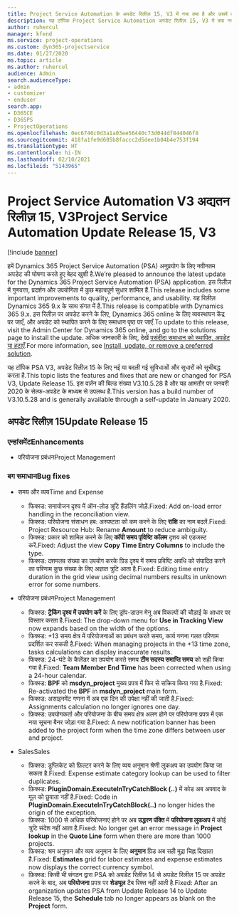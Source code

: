 ```yaml
---
title: Project Service Automation के अपडेट रिलीज़ 15, V3 में नया क्या है और उसमें क्या परिवर्तन हुआ है
description: यह टॉपिक Project Service Automation अपडेट रिलीज़ 15, V3 में क्या नया है, इसके बारे में जानकारी प्रदान करता है.
author: ruhercul
manager: kfend
ms.service: project-operations
ms.custom: dyn365-projectservice
ms.date: 01/27/2020
ms.topic: article
ms.author: ruhercul
audience: Admin
search.audienceType:
- admin
- customizer
- enduser
search.app:
- D365CE
- D365PS
- ProjectOperations
ms.openlocfilehash: 0ec6746c0d3a1a03ee56440c73d044df844046f8
ms.sourcegitcommit: 418fa1fe9d605b8faccc2d5dee1b04b4e753f194
ms.translationtype: HT
ms.contentlocale: hi-IN
ms.lasthandoff: 02/10/2021
ms.locfileid: "5143965"
---
```

# <a name="project-service-automation-update-release-15-v3"></a><span data-ttu-id="d706e-103">Project Service Automation V3 अद्यतन रिलीज़ 15, V3</span><span class="sxs-lookup"><span data-stu-id="d706e-103">Project Service Automation Update Release 15, V3</span></span>

[!include [banner](../includes/psa-now-project-operations.md)]

<span data-ttu-id="d706e-104">हमें Dynamics 365 Project Service Automation (PSA) अनुप्रयोग के लिए नवीनतम अपडेट की घोषणा करते हुए बेहद खुशी है.</span><span class="sxs-lookup"><span data-stu-id="d706e-104">We’re pleased to announce the latest update for the Dynamics 365 Project Service Automation (PSA) application.</span></span> <span data-ttu-id="d706e-105">इस रिलीज़ में गुणवत्ता, प्रदर्शन और उपयोगिता में कुछ महत्वपूर्ण सुधार शामिल हैं.</span><span class="sxs-lookup"><span data-stu-id="d706e-105">This release includes some important improvements to quality, performance, and usability.</span></span> <span data-ttu-id="d706e-106">यह रिलीज़ Dynamics 365 9.x के साथ संगत में है.</span><span class="sxs-lookup"><span data-stu-id="d706e-106">This release is compatible with Dynamics 365 9.x.</span></span> <span data-ttu-id="d706e-107">इस रिलीज़ पर अपडेट करने के लिए, Dynamics 365 online के लिए व्यवस्थापन केंद्र पर जाएँ, और अपडेट को स्थापित करने के लिए समाधान पृष्ठ पर जाएँ.</span><span class="sxs-lookup"><span data-stu-id="d706e-107">To update to this release, visit the Admin Center for Dynamics 365 online, and go to the solutions page to install the update.</span></span> <span data-ttu-id="d706e-108">अधिक जानकारी के लिए, देखें [पसंदीदा समाधान को स्थापित, अपडेट या हटाएँ](https://docs.microsoft.com/power-platform/admin/install-remove-preferred-solution).</span><span class="sxs-lookup"><span data-stu-id="d706e-108">For more information, see [Install, update, or remove a preferred solution](https://docs.microsoft.com/power-platform/admin/install-remove-preferred-solution).</span></span>

<span data-ttu-id="d706e-109">यह टॉपिक PSA V3, अपडेट रिलीज़ 15 के लिए नई या बदली गई सुविधाओं और सुधारों को सूचीबद्ध करता है.</span><span class="sxs-lookup"><span data-stu-id="d706e-109">This topic lists the features and fixes that are new or changed for PSA V3, Update Release 15.</span></span> <span data-ttu-id="d706e-110">इस वर्ज़न की बिल्ड संख्या V3.10.5.28 है और यह आमतौर पर जनवरी 2020 के सेल्फ-अपडेट के माध्यम से उपलब्ध है.</span><span class="sxs-lookup"><span data-stu-id="d706e-110">This version has a build number of V3.10.5.28 and is generally available through a self-update in January 2020.</span></span>

## <a name="update-release-15"></a><span data-ttu-id="d706e-111">अपडेट रिलीज़ 15</span><span class="sxs-lookup"><span data-stu-id="d706e-111">Update Release 15</span></span> 

### <a name="enhancements"></a><span data-ttu-id="d706e-112">एन्हांसमेंट</span><span class="sxs-lookup"><span data-stu-id="d706e-112">Enhancements</span></span>

- <span data-ttu-id="d706e-113">परियोजना प्रबंधन</span><span class="sxs-lookup"><span data-stu-id="d706e-113">Project Management</span></span>

### <a name="bug-fixes"></a><span data-ttu-id="d706e-114">बग समाधान</span><span class="sxs-lookup"><span data-stu-id="d706e-114">Bug fixes</span></span>

- <span data-ttu-id="d706e-115">समय और व्यय</span><span class="sxs-lookup"><span data-stu-id="d706e-115">Time and Expense</span></span>

  - <span data-ttu-id="d706e-116">फिक्स्ड: समायोजन दृश्य में ऑन-लोड त्रुटि हैंडलिंग जोड़ें.</span><span class="sxs-lookup"><span data-stu-id="d706e-116">Fixed: Add on-load error handling in the reconciliation view.</span></span>
  - <span data-ttu-id="d706e-117">फिक्स्ड: परियोजना संसाधन हब: अस्पष्टता को कम करने के लिए **राशि** का नाम बदलें.</span><span class="sxs-lookup"><span data-stu-id="d706e-117">Fixed: Project Resource Hub: Rename **Amount** to reduce ambiguity.</span></span>
  - <span data-ttu-id="d706e-118">फिक्स्ड: प्रकार को शामिल करने के लिए **कॉपी समय पृविष्टि कॉलम** दृशय को एडजस्ट करें.</span><span class="sxs-lookup"><span data-stu-id="d706e-118">Fixed: Adjust the view **Copy Time Entry Columns** to include the type.</span></span>
  - <span data-ttu-id="d706e-119">फिक्स्ड: दशमलव संख्या का उपयोग करके ग्रिड दृश्य में समय प्रविष्टि अवधि को संपादित करने का परिणाम कुछ संख्या के लिए अज्ञात त्रुटि आता है.</span><span class="sxs-lookup"><span data-stu-id="d706e-119">Fixed: Editing time entry duration in the grid view using decimal numbers results in unknown error for some numbers.</span></span>

- <span data-ttu-id="d706e-120">परियोजना प्रबंधन</span><span class="sxs-lookup"><span data-stu-id="d706e-120">Project Management</span></span>

  - <span data-ttu-id="d706e-121">फिक्स्ड: **ट्रैकिंग दृश्य में उपयोग करें** के लिए ड्रॉप-डाउन मेनू अब विकल्पों की चौड़ाई के आधार पर विस्तार करता है.</span><span class="sxs-lookup"><span data-stu-id="d706e-121">Fixed: The drop-down menu for **Use in Tracking View** now expands based on the width of the options.</span></span>
  - <span data-ttu-id="d706e-122">फिक्स्ड: +13 समय क्षेत्र में परियोजनाओं का प्रबंधन करते समय, कार्य गणना गलत परिणाम प्रदर्शित कर सकती है.</span><span class="sxs-lookup"><span data-stu-id="d706e-122">Fixed: When managing projects in the +13 time zone, tasks calculations can display inaccurate results.</span></span>
  - <span data-ttu-id="d706e-123">फिक्स्ड: 24-घंटे के कैलेंडर का उपयोग करते समय **टीम सदस्य समाप्ति समय** को सही किया गया है.</span><span class="sxs-lookup"><span data-stu-id="d706e-123">Fixed: **Team Member End Time** has been corrected when using a 24-hour calendar.</span></span>
  - <span data-ttu-id="d706e-124">फिक्स्ड: **BPF** को **msdyn_project** मुख्य प्रपत्र में फिर से सक्रिय किया गया है.</span><span class="sxs-lookup"><span data-stu-id="d706e-124">Fixed: Re-activated the **BPF** in **msdyn_project** main form.</span></span>
  - <span data-ttu-id="d706e-125">फिक्स्ड: असाइनमेंट गणना में अब एक दिन की उपेक्षा नहीं की जाती है.</span><span class="sxs-lookup"><span data-stu-id="d706e-125">Fixed: Assignments calculation no longer ignores one day.</span></span>
  - <span data-ttu-id="d706e-126">फ़िक्स्ड: उपयोगकर्ता और परियोजना के बीच समय क्षेत्र अलग होने पर परियोजना प्रपत्र में एक नया सूचना बैनर जोड़ा गया है.</span><span class="sxs-lookup"><span data-stu-id="d706e-126">Fixed: A new notification banner has been added to the project form when the time zone differs between user and project.</span></span>

- <span data-ttu-id="d706e-127">Sales</span><span class="sxs-lookup"><span data-stu-id="d706e-127">Sales</span></span>

  - <span data-ttu-id="d706e-128">फ़िक्स्ड: डुप्लिकेट को फ़िल्टर करने के लिए व्यय अनुमान श्रेणी लुकअप का उपयोग किया जा सकता है.</span><span class="sxs-lookup"><span data-stu-id="d706e-128">Fixed: Expense estimate category lookup can be used to filter duplicates.</span></span>
  - <span data-ttu-id="d706e-129">फ़िक्स्ड: **PluginDomain.ExecuteInTryCatchBlock (..)** में कोड अब अपवाद के मूल को छुपाता नहीं है.</span><span class="sxs-lookup"><span data-stu-id="d706e-129">Fixed: Code in **PluginDomain.ExecuteInTryCatchBlock(..)** no longer hides the origin of the exception.</span></span>
  - <span data-ttu-id="d706e-130">फ़िक्स्ड: 1000 से अधिक परियोजनाएं होने पर अब **उद्धरण पंक्ति** में **परियोजना लुकअप** में कोई त्रुटि संदेश नहीं आता है.</span><span class="sxs-lookup"><span data-stu-id="d706e-130">Fixed: No longer get an error message in **Project lookup** in the **Quote Line** form when there are more than 1000 projects.</span></span>
  - <span data-ttu-id="d706e-131">फ़िक्स्ड: श्रम अनुमान और व्यय अनुमान के लिए **अनुमान** ग्रिड अब सही मुद्रा चिह्न दिखाता है.</span><span class="sxs-lookup"><span data-stu-id="d706e-131">Fixed: **Estimates** grid for labor estimates and expense estimates now displays the correct currency symbol.</span></span>
  - <span data-ttu-id="d706e-132">फ़िक्स्ड: किसी भी संगठन द्वारा PSA को अपडेट रिलीज़ 14 से अपडेट रिलीज़ 15 पर अपडेट करने के बाद, अब **परियोजना** प्रपत्र पर **शेड्यूल** टैब रिक्त नहीं आती है.</span><span class="sxs-lookup"><span data-stu-id="d706e-132">Fixed: After an organization updates PSA from Update Release 14 to Update Release 15, the **Schedule** tab no longer appears as blank on the **Project** form.</span></span>
